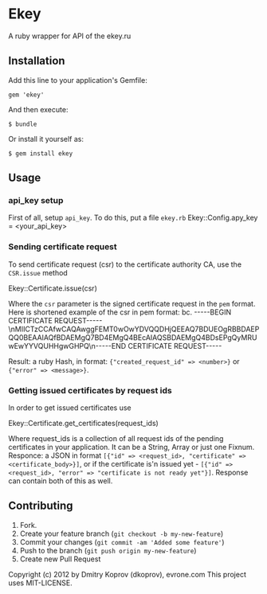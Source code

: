# Ekey

A ruby wrapper for API of the ekey.ru

## Installation

Add this line to your application's Gemfile:

    gem 'ekey'

And then execute:

    $ bundle

Or install it yourself as:

    $ gem install ekey

## Usage

### api_key setup

First of all, setup `api_key`. To do this, put a file `ekey.rb`
  Ekey::Config.apy_key = <your_api_key>

### Sending certificate request

To send certificate request (csr) to the certificate authority CA, use the `CSR.issue` method

  Ekey::Certificate.issue(csr)

Where the `csr` parameter is the signed certificate request in the `pem` format.
Here is shortened example of the csr in pem format:
bc. -----BEGIN CERTIFICATE REQUEST-----\nMIICTzCCAfwCAQAwggFEMT0wOwYDVQQDHjQEEAQ7BDUEOgRBBDAEPQQ0BEAAIAQfBDAEMgQ7BD4EMgQ4BEcAIAQSBDAEMgQ4BDsEPgQyMRUwEwYYVQUHHgwGHPQ\n-----END CERTIFICATE REQUEST-----

Result: a ruby Hash, in format: `{"created_request_id" => <number>}` or `{"error" => <message>}`.

### Getting issued certificates by request ids

In order to get issued certificates use

  Ekey::Certificate.get_certificates(request_ids)

Where request_ids is a collection of all request ids of the pending certificates in your application. It can be a String, Array or just one Fixnum.
Responce: a JSON in format `[{"id" => <request_id>, "certificate" => <certificate_body>}]`, or if the certificate is'n issued yet - `[{"id" => <request_id>, "error" => "certificate is not ready yet"}]`. Response can contain both of this as well.

## Contributing

1. Fork.
2. Create your feature branch (`git checkout -b my-new-feature`)
3. Commit your changes (`git commit -am 'Added some feature'`)
4. Push to the branch (`git push origin my-new-feature`)
5. Create new Pull Request


Copyright (c) 2012 by Dmitry Koprov (dkoprov), evrone.com
This project uses MIT-LICENSE.
